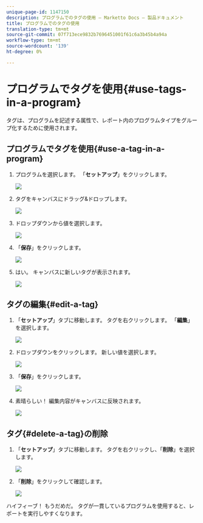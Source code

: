 ```yaml
---
unique-page-id: 1147150
description: プログラムでのタグの使用 — Marketto Docs — 製品ドキュメント
title: プログラムでのタグの使用
translation-type: tm+mt
source-git-commit: 07f713ece9832b7696451001f61c6a3b45b4a94a
workflow-type: tm+mt
source-wordcount: '139'
ht-degree: 0%

---
```



# プログラムでタグを使用{#use-tags-in-a-program}

タグは、プログラムを記述する属性で、レポート内のプログラムタイプをグループ化するために使用されます。

## プログラムでタグを使用{#use-a-tag-in-a-program}

1. プログラムを選択します。 「**セットアップ**」をクリックします。

   ![](assets/image2014-9-23-15-3a45-3a0.png)

1. タグをキャンバスにドラッグ&amp;ドロップします。

   ![](assets/image2014-9-23-15-3a45-3a13.png)

1. ドロップダウンから値を選択します。

   ![](assets/image2014-9-23-15-3a45-3a30.png)

1. 「**保存**」をクリックします。

   ![](assets/image2014-9-23-15-3a45-3a36.png)

1. はい。 キャンバスに新しいタグが表示されます。

   ![](assets/image2014-9-23-15-3a45-3a47.png)

## タグの編集{#edit-a-tag}

1. 「**セットアップ**」タブに移動します。 タグを右クリックします。 「**編集**」を選択します。

   ![](assets/image2014-9-23-15-3a45-3a53.png)

1. ドロップダウンをクリックします。 新しい値を選択します。

   ![](assets/image2014-9-23-15-3a46-3a12.png)

1. 「**保存**」をクリックします。

   ![](assets/image2014-9-23-15-3a46-3a25.png)

1. 素晴らしい！ 編集内容がキャンバスに反映されます。

   ![](assets/image2014-9-23-15-3a46-3a35.png)

## タグ{#delete-a-tag}の削除

1. 「**セットアップ**」タブに移動します。 タグを右クリックし、「**削除**」を選択します。

   ![](assets/image2014-9-23-15-3a46-3a55.png)

1. 「**削除**」をクリックして確認します。

   ![](assets/image2014-9-23-15-3a47-3a8.png)

ハイフィーブ！ もうだめだ。 タグが一貫しているプログラムを使用すると、レポートを実行しやすくなります。

